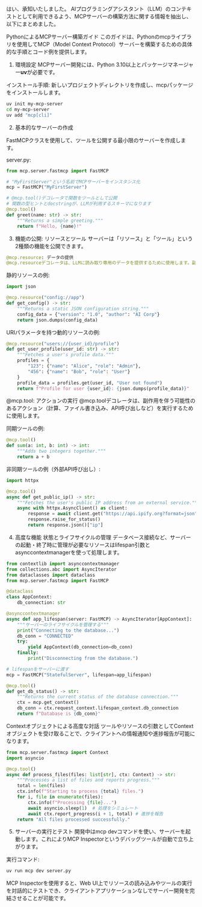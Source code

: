 はい、承知いたしました。
AIプログラミングアシスタント（LLM）のコンテキストとして利用できるよう、MCPサーバーの構築方法に関する情報を抽出し、以下にまとめました。

PythonによるMCPサーバー構築ガイド
このガイドは、Pythonのmcpライブラリを使用してMCP（Model Context Protocol）サーバーを構築するための具体的な手順とコード例を提供します。

1. 環境設定
MCPサーバー開発には、Python 3.10以上とパッケージマネージャー**uv**が必要です。

インストール手順:
新しいプロジェクトディレクトリを作成し、mcpパッケージをインストールします。

```Bash
uv init my-mcp-server
cd my-mcp-server
uv add "mcp[cli]"
```

2. 基本的なサーバーの作成

FastMCPクラスを使用して、ツールを公開する最小限のサーバーを作成します。

server.py:

```Python
from mcp.server.fastmcp import FastMCP

# "MyFirstServer"という名前でMCPサーバーをインスタンス化
mcp = FastMCP("MyFirstServer")

# @mcp.tool()デコレータで関数をツールとして公開
# 関数の型ヒントとdocstringが、LLMが利用するスキーマになります
@mcp.tool()
def greet(name: str) -> str:
    """Returns a simple greeting."""
    return f"Hello, {name}!"
```

3. 機能の公開: リソースとツール
サーバーは「リソース」と「ツール」という2種類の機能を公開できます。

```Python
@mcp.resource: データの提供
@mcp.resourceデコレータは、LLMに読み取り専用のデータを提供するために使用します。副作用があってはならず、冪等性（何度実行しても同じ結果になること）が求められます。
```

静的リソースの例:

```Python
import json

@mcp.resource("config://app")
def get_config() -> str:
    """Returns a static JSON configuration string."""
    config_data = {"version": "1.0", "author": "AI Corp"}
    return json.dumps(config_data)
```

URIパラメータを持つ動的リソースの例:

```Python
@mcp.resource("users://{user_id}/profile")
def get_user_profile(user_id: str) -> str:
    """Fetches a user's profile data."""
    profiles = {
        "123": {"name": "Alice", "role": "Admin"},
        "456": {"name": "Bob", "role": "User"}
    }
    profile_data = profiles.get(user_id, "User not found")
    return f"Profile for user {user_id}: {json.dumps(profile_data)}"
```

@mcp.tool: アクションの実行
@mcp.toolデコレータは、副作用を伴う可能性のあるアクション（計算、ファイル書き込み、API呼び出しなど）を実行するために使用します。

同期ツールの例:

```Python
@mcp.tool()
def sum(a: int, b: int) -> int:
    """Adds two integers together."""
    return a + b
```

非同期ツールの例（外部API呼び出し）:

```Python
import httpx

@mcp.tool()
async def get_public_ip() -> str:
    """Fetches the user's public IP address from an external service."""
    async with httpx.AsyncClient() as client:
        response = await client.get("https://api.ipify.org?format=json")
        response.raise_for_status()
        return response.json()["ip"]
```

4. 高度な機能
状態とライフサイクルの管理
データベース接続など、サーバーの起動・終了時に管理が必要なリソースはlifespan引数とasynccontextmanagerを使って処理します。

```Python
from contextlib import asynccontextmanager
from collections.abc import AsyncIterator
from dataclasses import dataclass
from mcp.server.fastmcp import FastMCP

@dataclass
class AppContext:
    db_connection: str

@asynccontextmanager
async def app_lifespan(server: FastMCP) -> AsyncIterator[AppContext]:
    """サーバーのライフサイクルを管理する"""
    print("Connecting to the database...")
    db_conn = "CONNECTED"
    try:
        yield AppContext(db_connection=db_conn)
    finally:
        print("Disconnecting from the database.")

# lifespanをサーバーに渡す
mcp = FastMCP("StatefulServer", lifespan=app_lifespan)

@mcp.tool()
def get_db_status() -> str:
    """Returns the current status of the database connection."""
    ctx = mcp.get_context()
    db_conn = ctx.request_context.lifespan_context.db_connection
    return f"Database is {db_conn}"
```

Contextオブジェクトによる高度な対話
ツールやリソースの引数としてContextオブジェクトを受け取ることで、クライアントへの情報通知や進捗報告が可能になります。

```Python
from mcp.server.fastmcp import Context
import asyncio

@mcp.tool()
async def process_files(files: list[str], ctx: Context) -> str:
    """Processes a list of files and reports progress."""
    total = len(files)
    ctx.info(f"Starting to process {total} files.")
    for i, file in enumerate(files):
        ctx.info(f"Processing {file}...")
        await asyncio.sleep(1)  # 処理をシミュレート
        await ctx.report_progress(i + 1, total) # 進捗を報告
    return "All files processed successfully."
```

5. サーバーの実行とテスト
開発中はmcp devコマンドを使い、サーバーを起動します。これによりMCP Inspectorというデバッグツールが自動で立ち上がります。

実行コマンド:

```Bash
uv run mcp dev server.py
```

MCP Inspectorを使用すると、Web UI上でリソースの読み込みやツールの実行を対話的にテストでき、クライアントアプリケーションなしでサーバー開発を完結させることが可能です。

